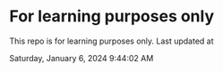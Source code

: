 # For learning purposes only
This repo is for learning purposes only.
Last updated at

Saturday, January 6, 2024 9:44:02 AM

